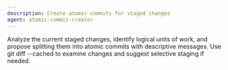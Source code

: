 ```yaml
---
description: Create atomic commits for staged changes
agent: atomic-commit-creator
---
```

Analyze the current staged changes, identify logical units of work, and propose splitting them into atomic commits with descriptive messages. Use git diff --cached to examine changes and suggest selective staging if needed.